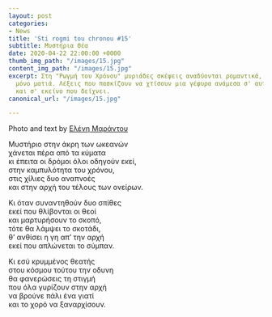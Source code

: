 ```yaml
---
layout: post
categories:
- News
title: 'Sti rogmi tou chronou #15'
subtitle: Μυστήρια Θέα
date: 2020-04-22 22:00:00 +0000
thumb_img_path: "/images/15.jpg"
content_img_path: "/images/15.jpg"
excerpt: Στη "Ρωγμή του Χρόνου" μυριάδες σκέψεις αναδύονται ρομαντικά, μέσα από μια
  μόνο ματιά. Λέξεις που πασκίζουν να χτίσουν μια γέφυρα ανάμεσα σ' αυτό που μιλά
  και σ' εκείνο που δείχνει.
canonical_url: "/images/15.jpg"

---
```

Photo and text by <a href="https://www.facebook.com/nena.mar.9" target="blank">Ελένη Μαράντου</a>

Μυστήριο στην άκρη των ωκεανών  
χάνεται πέρα από τα κύματα  
κι έπειτα οι δρόμοι όλοι οδηγούν εκεί,  
στην καμπυλότητα του χρόνου,  
στις χίλιες δυο αναπνοές  
και στην αρχή του τέλους των ονείρων.

Κι όταν συναντηθούν δυο σπίθες  
εκεί που θλίβονται οι θεοί  
και μαρτυρήσουν το σκοπό,  
τότε θα λάμψει το σκοτάδι,  
θ’ ανθίσει η γη απ’ την αρχή  
εκεί που απλώνεται το σύμπαν.

Κι εσύ κρυμμένος θεατής  
στου κόσμου τούτου την οδυνη  
θα φανερώσεις τη στιγμή  
που όλα γυρίζουν στην αρχή  
να βρούνε πάλι ένα γιατί  
και το χορό να ξαναρχίσουν.